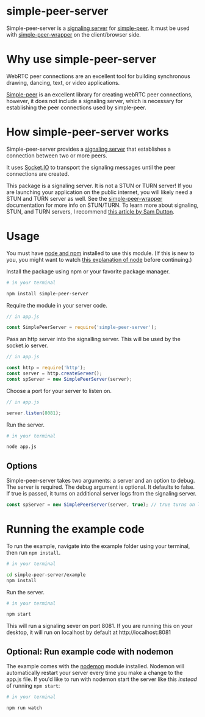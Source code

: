 # simple-peer-server

Simple-peer-server is a [signaling server](https://developer.mozilla.org/en-US/docs/Web/API/WebRTC_API/Signaling_and_video_calling) for [simple-peer](https://github.com/feross/simple-peer). It must be used with [simple-peer-wrapper](https://github.com/lisajamhoury/simple-peer-wrapper) on the client/browser side.

# Why use simple-peer-server

WebRTC peer connections are an excellent tool for building synchronous drawing, dancing, text, or video applications.

[Simple-peer](https://github.com/feross/simple-peer) is an excellent library for creating webRTC peer connections, however, it does not include a signaling server, which is necessary for establishing the peer connections used by simple-peer.

# How simple-peer-server works

Simple-peer-server provides a [signaling server](https://developer.mozilla.org/en-US/docs/Web/API/WebRTC_API/Signaling_and_video_calling) that establishes a connection between two or more peers.

It uses [Socket.IO](https://socket.io/) to transport the signaling messages until the peer connections are created.

This package is a signaling server. It is not a STUN or TURN server! If you are launching your application on the public internet, you will likely need a STUN and TURN server as well. See the [simple-peer-wrapper](https://github.com/lisajamhoury/simple-peer-wrapper) documentation for more info on STUN/TURN. To learn more about signaling, STUN, and TURN servers, I recommend [this article by Sam Dutton](https://www.html5rocks.com/en/tutorials/webrtc/infrastructure/).

# Usage

You must have [node and npm](https://nodejs.org/en/download/) installed to use this module. (If this is new to you, you might want to watch [this explanation of node](https://www.youtube.com/watch?v=FjWbUK2HdCo&t=0s) before continuing.)

Install the package using npm or your favorite package manager.

```bash
# in your terminal

npm install simple-peer-server
```

Require the module in your server code.

```javascript
// in app.js

const SimplePeerServer = require('simple-peer-server');
```

Pass an http server into the signalling server. This will be used by the socket.io server.

```javascript
// in app.js

const http = require('http');
const server = http.createServer();
const spServer = new SimplePeerServer(server);
```

Choose a port for your server to listen on.

```javascript
// in app.js

server.listen(8081);
```

Run the server.

```bash
# in your terminal

node app.js
```

## Options

Simple-peer-server takes two arguments: a server and an option to debug. The server is required. The debug argument is optional. It defaults to false. If true is passed, it turns on additional server logs from the signaling server.

```javascript
const spServer = new SimplePeerServer(server, true); // true turns on logging
```

# Running the example code

To run the example, navigate into the example folder using your terminal, then run `npm install`.

```bash
# in your terminal

cd simple-peer-server/example
npm install
```

Run the server.

```bash
# in your terminal

npm start
```

This will run a signaling sever on port 8081. If you are running this on your desktop, it will run on localhost by default at http://localhost:8081

## Optional: Run example code with nodemon

The example comes with the [nodemon](https://www.npmjs.com/package/nodemon) module installed. Nodemon will automatically restart your server every time you make a change to the app.js file. If you'd like to run with nodemon start the server like this _instead_ of running `npm start`:

```bash
# in your terminal

npm run watch
```

